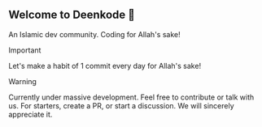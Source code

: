 ## Welcome to Deenkode 🌙

An Islamic dev community. Coding for Allah's sake!

> [!important]
> Let's make a habit of 1 commit every day for Allah's sake!

> [!warning]
> Currently under massive development.
> Feel free to contribute or talk with us. For starters, create a PR, or start a discussion. We will sincerely appreciate it.
